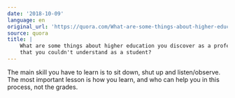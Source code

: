 ```yaml
---
date: '2018-10-09'
language: en
original_url: 'https://quora.com/What-are-some-things-about-higher-education-you-discover-as-a-professor-that-you-couldn-t-understand-as-a-student/answer/Clément-Renaud'
source: quora
title: |
    What are some things about higher education you discover as a professor
    that you couldn't understand as a student?
---
```


The main skill you have to learn is to sit down, shut up and
listen/observe. The most important lesson is how you learn, and who can
help you in this process, not the grades.
